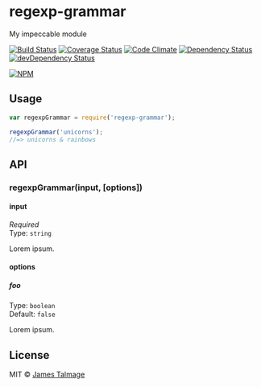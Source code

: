 # regexp-grammar 

My impeccable module

[![Build Status](https://travis-ci.org/jamestalmage/regexp-grammar.svg?branch=master)](https://travis-ci.org/jamestalmage/regexp-grammar)
[![Coverage Status](https://coveralls.io/repos/jamestalmage/regexp-grammar/badge.svg?branch=master&service=github)](https://coveralls.io/github/jamestalmage/regexp-grammar?branch=master)
[![Code Climate](https://codeclimate.com/github/jamestalmage/regexp-grammar/badges/gpa.svg)](https://codeclimate.com/github/jamestalmage/regexp-grammar)
[![Dependency Status](https://david-dm.org/jamestalmage/regexp-grammar.svg)](https://david-dm.org/jamestalmage/regexp-grammar)
[![devDependency Status](https://david-dm.org/jamestalmage/regexp-grammar/dev-status.svg)](https://david-dm.org/jamestalmage/regexp-grammar#info=devDependencies)

[![NPM](https://nodei.co/npm/regexp-grammar.png)](https://nodei.co/npm/regexp-grammar/)

## Usage

```js
var regexpGrammar = require('regexp-grammar');

regexpGrammar('unicorns');
//=> unicorns & rainbows
```


## API

### regexpGrammar(input, [options])

#### input

*Required*  
Type: `string`

Lorem ipsum.

#### options

##### foo

Type: `boolean`  
Default: `false`

Lorem ipsum.


## License

MIT © [James Talmage](http://github.com/jamestalmage)
